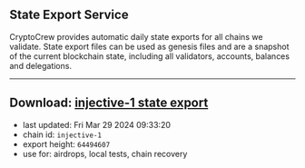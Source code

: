 ## State Export Service
CryptoCrew provides automatic daily state exports for all chains we validate. State export files can be used as genesis files and are a snapshot of the current blockchain state, including all validators, accounts, balances and delegations.

---
**Download: [injective-1 state export](https://dl-eu2.ccvalidators.com/SERVICE/injective/injective-1_export_64494607.json)**
---

- last updated: Fri Mar 29 2024 09:33:20
- chain id: `injective-1`
- export height: `64494607`
- use for: airdrops, local tests, chain recovery
